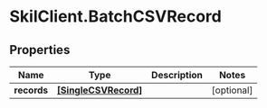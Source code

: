 # SkilClient.BatchCSVRecord

## Properties

Name | Type | Description | Notes
------------ | ------------- | ------------- | -------------
**records** | [**[SingleCSVRecord]**](SingleCSVRecord.md) |  | [optional] 


